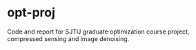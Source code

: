 # opt-proj
Code and report for SJTU graduate optimization course project, compressed sensing and image denoising.

